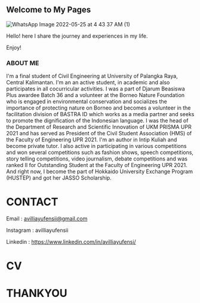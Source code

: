 ## Welcome to My Pages

![WhatsApp Image 2022-05-25 at 4 43 37 AM (1)](https://user-images.githubusercontent.com/105983985/172118090-428b2942-a0ee-4994-84a7-7d52ffbcd949.jpeg)

Hello! here I share the journey and experiences in my life.

Enjoy!

### ABOUT ME

I'm a final student of Civil Engineering at University of Palangka Raya, Central Kalimantan. I'm an an active student, in academic and also participates in all cocurricular activities.  I was a part of Djarum Beasiswa Plus awardee Batch 36 and a volunteer at the Borneo Nature Foundation who is engaged in environmental conservation and socializes the importance of protecting nature on Borneo and becomes a volunteer in the facilitation division of BASTRA ID which works as a media partner and seeks to promote the dignification of the Indonesian language.
I was the head of the Department of Research and Scientific Innovation of UKM PRISMA UPR 2021 and has served as President of the Civil Student Association (HMS) of the Faculty of Engineering UPR 2021.
I'm an author in Intip Kuliah and become private tutor. I also active in participating in various competitions and won several competitions such as fashion shows, speech competitions, story telling competitions, video journalism, debate competitions and was ranked II for Outstanding Student at the Faculty of Engineering UPR 2021. And right now, I become the part of Hokkaido University Exchange Program (HUSTEP) and got her JASSO Scholarship.


# CONTACT
Email : avilliayufensii@gmail.com

Instagram : avilliayufensii

Linkedin : https://www.linkedin.com/in/avilliayufensi/

# CV



# THANKYOU


